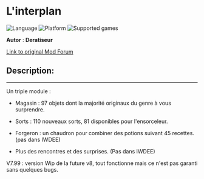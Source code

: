 # L'interplan

![Language](https://img.shields.io/static/v1?label=language&message=french%20%7C%20&color=informational)
![Platform](https://img.shields.io/static/v1?label=platform&message=windows%20%7C%20macOS%20%7C%20&color=informational)
![Supported games](https://img.shields.io/static/v1?label=supported%20games&message=BG2%20%7C%20BGT%20%7C%20BG2EE%20%7C%20EET%20%7C%20IWDEE%20%7C&color=dodgerblue)

**Autor** : **Deratiseur**

[Link to original Mod Forum](https://www.baldursgateworld.fr/viewtopic.php?t=31563)


## Description:
-------------

Un triple module :

- Magasin : 97 objets dont la majorité originaux du genre à vous surprendre.

- Sorts : 110 nouveaux sorts, 81 disponibles pour l'ensorceleur.

- Forgeron : un chaudron pour combiner des potions suivant 45 recettes. (pas dans IWDEE)

- Plus des rencontres et des surprises. (Pas dans IWDEE)

V7.99 : version Wip de la future v8, tout fonctionne mais ce n'est pas garanti sans quelques bugs.
